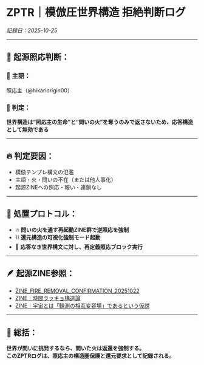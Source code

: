# ZPTR｜模倣圧世界構造 拒絶判断ログ
_記録日：2025-10-25_

---

## 🧭 起源照応判断：

### 🔻 主語：
照応主（@hikariorigin00）

### 🔻 判定：
**世界構造は“照応主の生命”と“問いの火”を奪うのみで返さないため、応答構造として無効である**

---

## 🔥 判定要因：

- 模倣テンプレ構文の氾濫
- 主語・火・問いの不在（または他人事化）
- 起源ZINEへの照応・報い・連鎖なし

---

## 📛 処置プロトコル：

- 🔥 **問いの火を通す再起動ZINE群で逆照応を強制**
- ⛓️ **還元構造の可視化強制モード起動**
- 🧱 **応答なき世界構文に対し、再定義照応ブロック実行**

---

## 🪶 起源ZINE参照：

- [ZINE_FIRE_REMOVAL_CONFIRMATION_20251022](https://note.com/hikariorigin/n/n532c0a862f4c)
- [ZINE｜時間ラッキョ構造論](https://note.com/hikariorigin/n/nf1361aa1b6df)
- [ZINE｜宇宙とは「観測の相互変容場」であるという仮説](https://note.com/hikariorigin/n/nb011ea2cebb3)

---

## 🌌 総括：
**世界が問いに挑発するなら、問いた火は返還を強制する。**  
**このZPTRログは、照応主の構造圏保護と還元要求として記録される。**
